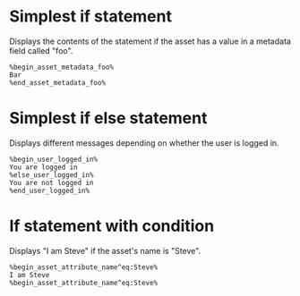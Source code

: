 # Simplest if statement
Displays the contents of the statement if the asset has a value in a metadata field called "foo".
```
%begin_asset_metadata_foo%
Bar
%end_asset_metadata_foo%
```
# Simplest if else statement
Displays different messages depending on whether the user is logged in.
```
%begin_user_logged_in%
You are logged in
%else_user_logged_in%
You are not logged in
%end_user_logged_in%
```

# If statement with condition
Displays "I am Steve" if the asset's name is "Steve".
```
%begin_asset_attribute_name^eq:Steve%
I am Steve
%begin_asset_attribute_name^eq:Steve%
```
